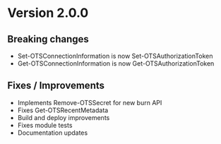 # Version 2.0.0

## Breaking changes
* Set-OTSConnectionInformation is now Set-OTSAuthorizationToken
* Get-OTSConnectionInformation is now Get-OTSAuthorizationToken

## Fixes / Improvements
* Implements Remove-OTSSecret for new burn API
* Fixes Get-OTSRecentMetadata
* Build and deploy improvements
* Fixes module tests
* Documentation updates


